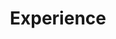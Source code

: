 ---
layout: default
title: Experience
nav_name: "Shreyas Poyrekar | Experience"
description: 
order: 2
group: "navigation"
---